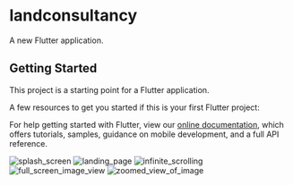 
# landconsultancy

A new Flutter application.

## Getting Started

This project is a starting point for a Flutter application.

A few resources to get you started if this is your first Flutter project:


For help getting started with Flutter, view our
[online documentation](https://flutter.dev/docs), which offers tutorials,
samples, guidance on mobile development, and a full API reference.


![splash_screen](/web_gallery/screenshots/splash_screen.png?raw=true "splash_screen")
![landing_page](/web_gallery/screenshots/landing_page.png?raw=true "landing_page")
![infinite_scrolling](/web_gallery/screenshots/infinite_scrolling.png?raw=true "infinite_scrolling")
![full_screen_image_view](/web_gallery/screenshots/full_screen_image_view.png?raw=true "full_screen_image_view")
![zoomed_view_of_image](/web_gallery/screenshots/zoomed_view_of_image.png?raw=true "zoomed_view_of_image")
